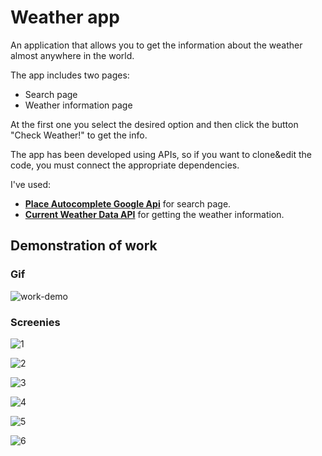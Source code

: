 # Weather app

An application that allows you to get the information about the weather almost anywhere in the world.

The app includes two pages:

* Search page
* Weather information page



At the first one you select the desired option and then click the button "Check Weather!" to get the info.

The app has been developed using APIs, so if you want to clone&edit the code, you must connect the appropriate dependencies.

I've used:

* [**Place Autocomplete Google Api**](https://developers.google.com/maps/documentation/places/web-service/autocomplete) for search page.
* [**Current Weather Data API**](https://openweathermap.org/api) for getting the weather information.



## Demonstration of work

### Gif

![work-demo](./src_md/work-demo.gif)


### Screenies

![1](./src_md/1.jpg)

![2](./src_md/2.jpg)

![3](./src_md/3.jpg)

![4](./src_md/4.jpg)

![5](./src_md/5.jpg)

![6](./src_md/6.jpg)